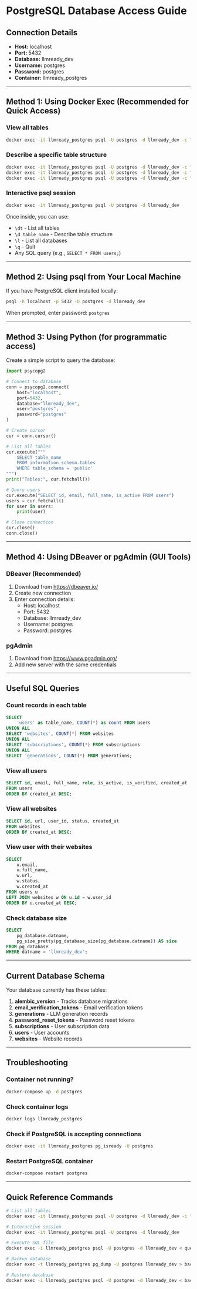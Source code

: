 # PostgreSQL Database Access Guide

## Connection Details
- **Host:** localhost
- **Port:** 5432
- **Database:** llmready_dev
- **Username:** postgres
- **Password:** postgres
- **Container:** llmready_postgres

---

## Method 1: Using Docker Exec (Recommended for Quick Access)

### View all tables
```bash
docker exec -it llmready_postgres psql -U postgres -d llmready_dev -c "\dt"
```

### Describe a specific table structure
```bash
docker exec -it llmready_postgres psql -U postgres -d llmready_dev -c "\d users"
docker exec -it llmready_postgres psql -U postgres -d llmready_dev -c "\d websites"
docker exec -it llmready_postgres psql -U postgres -d llmready_dev -c "\d subscriptions"
```

### Interactive psql session
```bash
docker exec -it llmready_postgres psql -U postgres -d llmready_dev
```

Once inside, you can use:
- `\dt` - List all tables
- `\d table_name` - Describe table structure
- `\l` - List all databases
- `\q` - Quit
- Any SQL query (e.g., `SELECT * FROM users;`)

---

## Method 2: Using psql from Your Local Machine

If you have PostgreSQL client installed locally:

```bash
psql -h localhost -p 5432 -U postgres -d llmready_dev
```

When prompted, enter password: `postgres`

---

## Method 3: Using Python (for programmatic access)

Create a simple script to query the database:

```python
import psycopg2

# Connect to database
conn = psycopg2.connect(
    host="localhost",
    port=5432,
    database="llmready_dev",
    user="postgres",
    password="postgres"
)

# Create cursor
cur = conn.cursor()

# List all tables
cur.execute("""
    SELECT table_name 
    FROM information_schema.tables 
    WHERE table_schema = 'public'
""")
print("Tables:", cur.fetchall())

# Query users
cur.execute("SELECT id, email, full_name, is_active FROM users")
users = cur.fetchall()
for user in users:
    print(user)

# Close connection
cur.close()
conn.close()
```

---

## Method 4: Using DBeaver or pgAdmin (GUI Tools)

### DBeaver (Recommended)
1. Download from https://dbeaver.io/
2. Create new connection
3. Enter connection details:
   - Host: localhost
   - Port: 5432
   - Database: llmready_dev
   - Username: postgres
   - Password: postgres

### pgAdmin
1. Download from https://www.pgadmin.org/
2. Add new server with the same credentials

---

## Useful SQL Queries

### Count records in each table
```sql
SELECT 
    'users' as table_name, COUNT(*) as count FROM users
UNION ALL
SELECT 'websites', COUNT(*) FROM websites
UNION ALL
SELECT 'subscriptions', COUNT(*) FROM subscriptions
UNION ALL
SELECT 'generations', COUNT(*) FROM generations;
```

### View all users
```sql
SELECT id, email, full_name, role, is_active, is_verified, created_at 
FROM users 
ORDER BY created_at DESC;
```

### View all websites
```sql
SELECT id, url, user_id, status, created_at 
FROM websites 
ORDER BY created_at DESC;
```

### View user with their websites
```sql
SELECT 
    u.email, 
    u.full_name,
    w.url,
    w.status,
    w.created_at
FROM users u
LEFT JOIN websites w ON u.id = w.user_id
ORDER BY u.created_at DESC;
```

### Check database size
```sql
SELECT 
    pg_database.datname,
    pg_size_pretty(pg_database_size(pg_database.datname)) AS size
FROM pg_database
WHERE datname = 'llmready_dev';
```

---

## Current Database Schema

Your database currently has these tables:

1. **alembic_version** - Tracks database migrations
2. **email_verification_tokens** - Email verification tokens
3. **generations** - LLM generation records
4. **password_reset_tokens** - Password reset tokens
5. **subscriptions** - User subscription data
6. **users** - User accounts
7. **websites** - Website records

---

## Troubleshooting

### Container not running?
```bash
docker-compose up -d postgres
```

### Check container logs
```bash
docker logs llmready_postgres
```

### Check if PostgreSQL is accepting connections
```bash
docker exec -it llmready_postgres pg_isready -U postgres
```

### Restart PostgreSQL container
```bash
docker-compose restart postgres
```

---

## Quick Reference Commands

```bash
# List all tables
docker exec -it llmready_postgres psql -U postgres -d llmready_dev -c "\dt"

# Interactive session
docker exec -it llmready_postgres psql -U postgres -d llmready_dev

# Execute SQL file
docker exec -i llmready_postgres psql -U postgres -d llmready_dev < query.sql

# Backup database
docker exec -t llmready_postgres pg_dump -U postgres llmready_dev > backup.sql

# Restore database
docker exec -i llmready_postgres psql -U postgres -d llmready_dev < backup.sql
